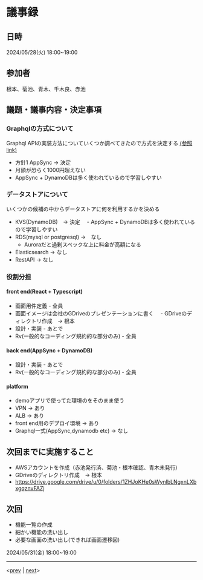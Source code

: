
# 議事録
## 日時
2024/05/28(火) 18:00~19:00
## 参加者
根本、菊池、青木、千木良、赤池
## 議題・議事内容・決定事項
### Graphqlの方式について
Graphql APIの実装方法についていくつか調べてきたので方式を決定する
[(参照link)](https://github.com/Future-Csg3/nkaca-training-docs/blob/main/10_RD/01_GraphQL/index.md)

- 方針1 AppSync -> 決定
 - 月額が恐らく1000円超えない
 - AppSync + DynamoDBは多く使われているので学習しやすい

### データストアについて
いくつかの候補の中からデータストアに何を利用するかを決める
- KVS(DynamoDB)　-> 決定
　- AppSync + DynamoDBは多く使われているので学習しやすい
- RDS(mysql or postgresql) ->　なし
  - Auroraだと過剰スペックな上に料金が高額になる
- Elasticsearch -> なし
- RestAPI -> なし

### 役割分担
#### front end(React + Typescript)
- 画面用件定義 - 全員
 - 画面イメージは会社のGDriveのプレゼンテーションに書く
 　- GDriveのディレクトリ作成　-> 根本
- 設計・実装 - あとで
- Rv(一般的なコーディング規約的な部分のみ) - 全員
#### back end(AppSync + DynamoDB)
- 設計・実装 - あとで
- Rv(一般的なコーディング規約的な部分のみ) - 全員
#### platform
- demoアプリで使ってた環境のをそのまま使う
 - VPN -> あり
 - ALB -> あり
 - front end用のデプロイ環境 -> あり
 - Graphql一式(AppSync,dynamodb etc) -> なし


## 次回までに実施すること
- AWSアカウントを作成（赤池発行済、菊池・根本確認、青木未発行)
- GDriveのディレクトリ作成　-> 根本
 - https://drive.google.com/drive/u/0/folders/1ZHJoKHe0sWynlbLNgxnLXbxgqznvFAZj

## 次回
- 機能一覧の作成
 - 細かい機能の洗い出し
 - 必要な画面の洗い出し(できれば画面遷移図)

2024/05/31(金) 18:00~19:00

---
<[prev](https://github.com/Future-Csg3/nkaca-training-docs/blob/main/01_議事録/20240524.md)
|
[next](https://github.com/Future-Csg3/nkaca-training-docs/blob/main/01_議事録/20240531.md)>
